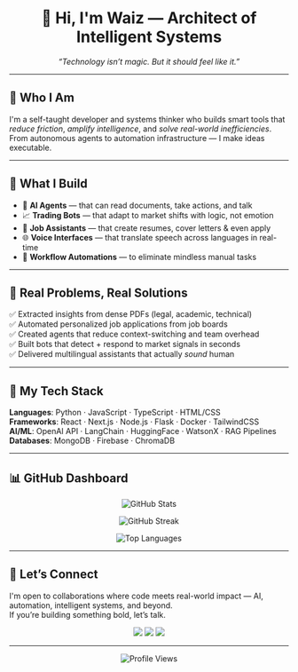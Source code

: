 <h1 align="center">👋 Hi, I'm Waiz — Architect of Intelligent Systems</h1>

<p align="center"><i>“Technology isn’t magic. But it should feel like it.”</i></p>

---

## 🧠 Who I Am

I'm a self-taught developer and systems thinker who builds smart tools that *reduce friction*, *amplify intelligence*, and *solve real-world inefficiencies*.  
From autonomous agents to automation infrastructure — I make ideas executable.

---

## 🚀 What I Build

- 🤖 **AI Agents** — that can read documents, take actions, and talk
- 📈 **Trading Bots** — that adapt to market shifts with logic, not emotion
- 🧾 **Job Assistants** — that create resumes, cover letters & even apply
- 🌐 **Voice Interfaces** — that translate speech across languages in real-time
- 🔁 **Workflow Automations** — to eliminate mindless manual tasks

---

## 💼 Real Problems, Real Solutions

✅ Extracted insights from dense PDFs (legal, academic, technical)  
✅ Automated personalized job applications from job boards  
✅ Created agents that reduce context-switching and team overhead  
✅ Built bots that detect + respond to market signals in seconds  
✅ Delivered multilingual assistants that actually *sound* human

---

## 🧰 My Tech Stack

**Languages**: Python · JavaScript · TypeScript · HTML/CSS  
**Frameworks**: React · Next.js · Node.js · Flask · Docker · TailwindCSS  
**AI/ML**: OpenAI API · LangChain · HuggingFace · WatsonX · RAG Pipelines  
**Databases**: MongoDB · Firebase · ChromaDB  

---

## 📊 GitHub Dashboard

<p align="center">
  <img src="https://github-readme-stats.vercel.app/api?username=waize333&show_icons=true&theme=radical&hide_border=true" alt="GitHub Stats" />
</p>

<p align="center">
  <img src="https://streak-stats.demolab.com/?user=waize333&theme=radical&hide_border=true" alt="GitHub Streak" />
</p>

<p align="center">
  <img src="https://github-readme-stats.vercel.app/api/top-langs/?username=waize333&layout=compact&theme=radical&hide_border=true" alt="Top Languages" />
</p>

---

## 🤝 Let’s Connect

I'm open to collaborations where code meets real-world impact — AI, automation, intelligent systems, and beyond.  
If you’re building something bold, let’s talk.

<p align="center">
  <a href="https://www.linkedin.com/in/qazi-muhammad-waiz-7613a51b3/"><img src="https://img.shields.io/badge/LinkedIn-waiz-blue?style=for-the-badge&logo=linkedin" /></a>
  <a href="https://qmwaiz.me"><img src="https://img.shields.io/badge/Portfolio-Visit-ff69b4?style=for-the-badge&logo=vercel" /></a>
  <a href="https://github.com/waize333"><img src="https://img.shields.io/badge/GitHub-waize333-black?style=for-the-badge&logo=github" /></a>
</p>

---

<p align="center">
  <img src="https://komarev.com/ghpvc/?username=waize333&style=flat-square&color=blue" alt="Profile Views" />
</p>
